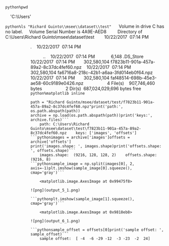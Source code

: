 ```python%pwd```

    'C:\\Users'

```python%ls "Richard Guinto\\msee\\dataset\\test"```
     Volume in drive C has no label.     Volume Serial Number is 4A9E-AED8         Directory of C:\Users\Richard Guinto\msee\dataset\test        10/22/2017  07:14 PM    <DIR>          .    10/22/2017  07:14 PM    <DIR>          ..    10/22/2017  07:14 PM             6,148 .DS_Store    10/22/2017  07:14 PM       302,580,104 f7823b11-901a-457a-89a2-8c37dc4fef60.npz    10/22/2017  07:14 PM       302,580,104 fa6716a8-218c-42b1-a6aa-3fd014eb0f64.npz    10/22/2017  07:14 PM       302,580,104 faf48514-698b-45e3-ae58-60c9189e0426.npz                   4 File(s)    907,746,460 bytes                   2 Dir(s)  687,024,029,696 bytes free    
```python%matplotlib inline```
```pythonimport numpy as npimport matplotlib.pyplot as pltimport os.pathimport glob
path = "Richard Guinto/msee/dataset/test/f7823b11-901a-457a-89a2-8c37dc4fef60.npz"print('path:', os.path.abspath(path))
archive = np.load(os.path.abspath(path))print('keys:', archive.files)```
    path: C:\Users\Richard Guinto\msee\dataset\test\f7823b11-901a-457a-89a2-8c37dc4fef60.npz    keys: ['images', 'offsets']    
```pythonimages = archive['images']offsets = archive['offsets']
print('images.shape: ', images.shape)print('offsets.shape: ', offsets.shape)```
    images.shape:  (9216, 128, 128, 2)    offsets.shape:  (9216, 8)    
```pythonsample_image = np.split(images[0], 2, axis=-1)plt.imshow(sample_image[0].squeeze(), cmap='gray')```

    <matplotlib.image.AxesImage at 0x99475f8>

![png](output_5_1.png)

```pythonplt.imshow(sample_image[1].squeeze(), cmap='gray')```

    <matplotlib.image.AxesImage at 0x9818eb8>

![png](output_6_1.png)

```pythonsample_offset = offsets[0]print('sample offset: ', sample_offset)```
    sample offset:  [ -4  -6 -29 -12  -3 -23  -2  24]    
